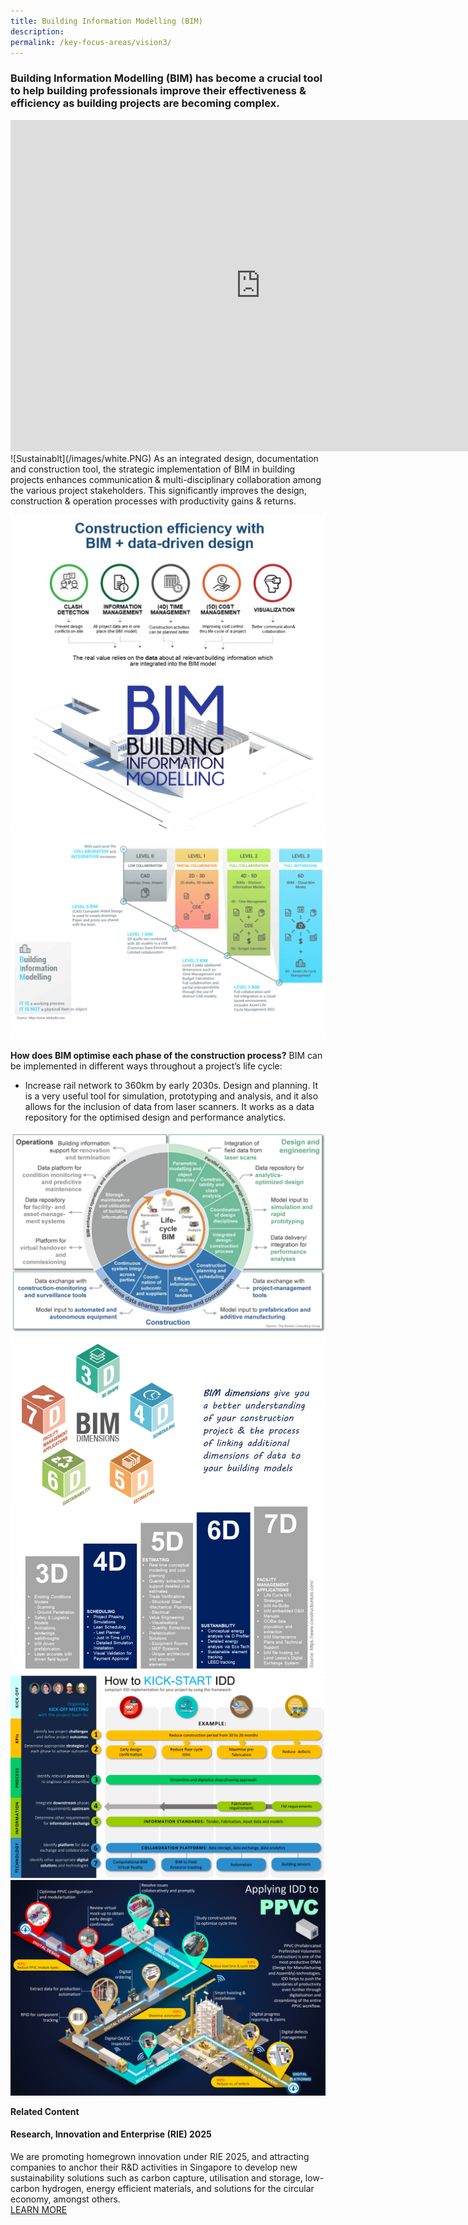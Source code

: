 ```yaml
---
title: Building Information Modelling (BIM) 
description:  
permalink: /key-focus-areas/vision3/
---
```

### Building Information Modelling (BIM) has become a crucial tool to help building professionals improve their effectiveness & efficiency as building projects are becoming complex. 
<iframe width="800" height="530" src="https://www.youtube.com/embed/db_whEFesZo?rel=0&autoplay=1&mute=1&enablejsapi=1" frameborder="0" allow="accelerometer; autoplay; clipboard-write; encrypted-media; gyroscope; picture-in-picture" allowfullscreen></iframe>
![Sustainablt](/images/white.PNG)	
As an integrated design, documentation and construction tool, the strategic implementation of BIM in building projects enhances communication & multi-disciplinary collaboration among the various project stakeholders. This significantly improves the design, construction & operation processes with productivity gains & returns.
	
![Sustainable Dessvelopment](/images/bim02a.PNG)
![Sustainable Dessvelopment](/images/bim01.PNG)


**How does BIM optimise each phase of the construction process?**
BIM can be implemented in different ways throughout a project’s life cycle:

- Increase rail network to 360km by early 2030s.
Design and planning. It is a very useful tool for simulation, prototyping and analysis, and it also allows for the inclusion of data from laser scanners. It works as a data repository for the optimised design and performance analytics.

![Sustainable Dessvelopment](/images/bim04.PNG)
![Sustainable Dessvelopment](/images/bim045.PNG)
![Sustainable Dessvelopment](/images/idd06.PNG)
![Sustainable Dessvelopment](/images/idd05.PNG)



**Related Content**

#### Research, Innovation and Enterprise (RIE) 2025  
We are promoting homegrown innovation under RIE 2025, and attracting companies to anchor their R&D activities in Singapore to develop new sustainability solutions such as carbon capture, utilisation and storage, low-carbon hydrogen, energy efficient materials, and solutions for the circular economy, amongst others.  
<a href="https://www.nrf.gov.sg/about-nrf/rie-ecosystem" class="front-page-cta bp-sec-button margin--top padding--bottom" target="_blank">
	<span>LEARN MORE</span>
	<i class="sgds-icon sgds-icon-arrow-right is-size-4" aria-hidden="true"></i>
</a>
